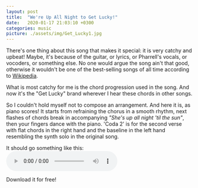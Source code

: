 ```yaml
---
layout: post
title:  "We're Up All Night to Get Lucky!"
date:   2020-01-17 21:03:10 +0300
categories: music
picture: ./assets/img/Get_Lucky1.jpg
---
```

There's one thing about this song that makes it special: it is very catchy and upbeat! Maybe, it's because of the guitar, or lyrics, or Pharrell's vocals, or vocoders, or something else. No one would argue the song ain't that good, otherwise it wouldn't be one of the best-selling songs of all time according to [Wikipedia](https://en.wikipedia.org/wiki/Get_Lucky_(Daft_Punk_song)).

What is most catchy for me is the chord progression used in the song. And now it's the "Get Lucky" brand wherever I hear these chords in other songs.

So I couldn't hold myself not to compose an arrangement. And here it is, as piano scores! It starts from refraining the chorus in a smooth rhythm, next flashes of chords break in accompanying *"She's up all night 'til the sun"*, then your fingers dance with the piano. 'Coda 2' is for the second verse with flat chords in the right hand and the baseline in the left hand resembling the synth solo in the original song.

It should go something like this:
<audio src="/media/Get Lucky.mp3" controls>Doesn't play in your browser...</audio>

Download it for free!